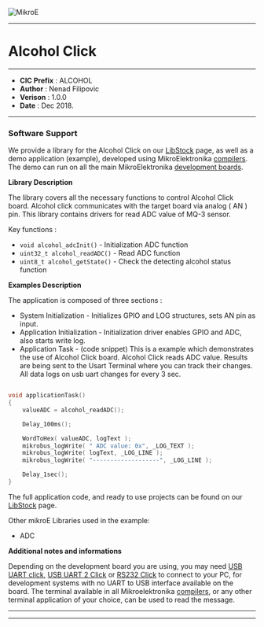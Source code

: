 ![MikroE](http://www.mikroe.com/img/designs/beta/logo_small.png)

---

# Alcohol Click

---

- **CIC Prefix**  : ALCOHOL
- **Author**      : Nenad Filipovic
- **Verison**     : 1.0.0
- **Date**        : Dec 2018.

---

### Software Support

We provide a library for the Alcohol Click on our [LibStock](https://libstock.mikroe.com/projects/view/1025/alcohol-click-example) 
page, as well as a demo application (example), developed using MikroElektronika 
[compilers](http://shop.mikroe.com/compilers). The demo can run on all the main 
MikroElektronika [development boards](http://shop.mikroe.com/development-boards).

**Library Description**

The library covers all the necessary functions to control Alcohol Click board.
Alcohol click communicates with the target board via analog ( AN ) pin. 
This library contains drivers for read ADC value of MQ-3 sensor.

Key functions :

- ``` void alcohol_adcInit() ``` - Initialization ADC function
- ``` uint32_t alcohol_readADC() ``` - Read ADC function
- ``` uint8_t alcohol_getState() ``` - Check the detecting alcohol status function

**Examples Description**

The application is composed of three sections :

- System Initialization - Initializes GPIO and LOG structures, sets AN pin as input.
- Application Initialization - Initialization driver enables GPIO and ADC, also starts write log.
- Application Task - (code snippet) This is a example which demonstrates the use of Alcohol Click board.
     Alcohol Click reads ADC value.
     Results are being sent to the Usart Terminal where you can track their changes.
     All data logs on usb uart changes for every 3 sec.


```.c

void applicationTask()
{
    valueADC = alcohol_readADC();

    Delay_100ms();

    WordToHex( valueADC, logText );
    mikrobus_logWrite( " ADC value: 0x", _LOG_TEXT );
    mikrobus_logWrite( logText, _LOG_LINE );
    mikrobus_logWrite( "-------------------", _LOG_LINE );

    Delay_1sec();
}

```



The full application code, and ready to use projects can be found on our 
[LibStock](https://libstock.mikroe.com/projects/view/1025/alcohol-click-example) page.

Other mikroE Libraries used in the example:

- ADC


**Additional notes and informations**

Depending on the development board you are using, you may need 
[USB UART click](http://shop.mikroe.com/usb-uart-click), 
[USB UART 2 Click](http://shop.mikroe.com/usb-uart-2-click) or 
[RS232 Click](http://shop.mikroe.com/rs232-click) to connect to your PC, for 
development systems with no UART to USB interface available on the board. The 
terminal available in all Mikroelektronika 
[compilers](http://shop.mikroe.com/compilers), or any other terminal application 
of your choice, can be used to read the message.

---
---

